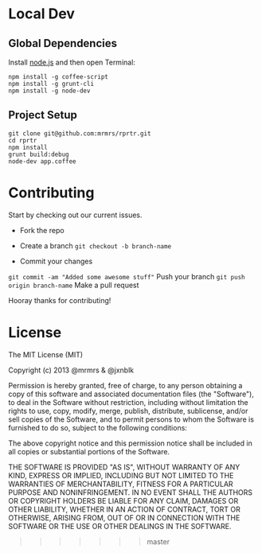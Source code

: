 # Local Dev

## Global Dependencies

Install [node.js](http://nodejs.org) and then open Terminal:

    npm install -g coffee-script
    npm install -g grunt-cli
    npm install -g node-dev

## Project Setup

    git clone git@github.com:mrmrs/rprtr.git
    cd rprtr
    npm install
    grunt build:debug
    node-dev app.coffee

# Contributing

Start by checking out our current issues.

* Fork the repo
* Create a branch ```git checkout -b branch-name```

* Commit your changes

```git commit -am "Added some awesome stuff"```
Push your branch ```git push origin branch-name```
Make a pull request

Hooray thanks for contributing!

# License

The MIT License (MIT)

Copyright (c) 2013 @mrmrs & @jxnblk

Permission is hereby granted, free of charge, to any person obtaining a copy
of this software and associated documentation files (the "Software"), to deal
in the Software without restriction, including without limitation the rights
to use, copy, modify, merge, publish, distribute, sublicense, and/or sell
copies of the Software, and to permit persons to whom the Software is
furnished to do so, subject to the following conditions:

The above copyright notice and this permission notice shall be included in
all copies or substantial portions of the Software.

THE SOFTWARE IS PROVIDED "AS IS", WITHOUT WARRANTY OF ANY KIND, EXPRESS OR
IMPLIED, INCLUDING BUT NOT LIMITED TO THE WARRANTIES OF MERCHANTABILITY,
FITNESS FOR A PARTICULAR PURPOSE AND NONINFRINGEMENT. IN NO EVENT SHALL THE
AUTHORS OR COPYRIGHT HOLDERS BE LIABLE FOR ANY CLAIM, DAMAGES OR OTHER
LIABILITY, WHETHER IN AN ACTION OF CONTRACT, TORT OR OTHERWISE, ARISING FROM,
OUT OF OR IN CONNECTION WITH THE SOFTWARE OR THE USE OR OTHER DEALINGS IN
THE SOFTWARE.

>>>>>>> master
